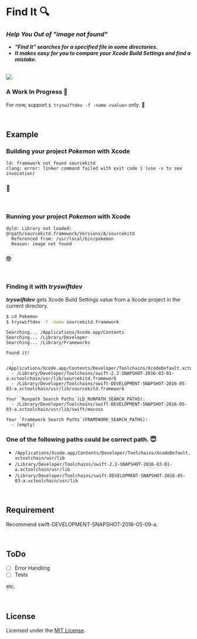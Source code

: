 # Find It 🔍

### _Help You Out of "image not found"_

- _**"Find It" searches for a specified file in some directories.**_
- _**It makes easy for you to compare your Xcode Build Settings and find a mistake.**_

<br />

<img src="./Images/FindIt.gif">

<br />

### A Work In Progress 👷

For now, support `$ tryswiftdev -f -name <value>` only. 🙏

<br />

## Example

### Building your project _Pokemon_ with Xcode

```
ld: framework not found sourcekitd
clang: error: linker command failed with exit code 1 (use -v to see invocation)
```

### 🤔

<br />

### Running your project _Pokemon_ with Xcode

```
dyld: Library not loaded: @rpath/sourcekitd.framework/Versions/A/sourcekitd
  Referenced from: /usr/local/bin/pokemon
  Reason: image not found
```

### 🙄

<br />

### Finding it with _tryswiftdev_

_**tryswiftdev**_ gets Xcode Build Settings value from a Xcode project in the current directory.

```bash
$ cd Pokemon
$ tryswiftdev -f -name sourcekitd.framework
```

```
Searching... /Applications/Xcode.app/Contents
Searching... /Library/Developer
Searching... /Library/Frameworks

Found it!

  - /Applications/Xcode.app/Contents/Developer/Toolchains/XcodeDefault.xctoolchain/usr/lib/sourcekitd.framework
  - /Library/Developer/Toolchains/swift-2.2-SNAPSHOT-2016-03-01-a.xctoolchain/usr/lib/sourcekitd.framework
  - /Library/Developer/Toolchains/swift-DEVELOPMENT-SNAPSHOT-2016-05-03-a.xctoolchain/usr/lib/sourcekitd.framework

Your `Runpath Search Paths`(LD_RUNPATH_SEARCH_PATHS):
  - /Library/Developer/Toolchains/swift-DEVELOPMENT-SNAPSHOT-2016-05-03-a.xctoolchain/usr/lib/swift/macosx

Your `Framework Search Paths`(FRAMEWORK_SEARCH_PATHS):
  - (empty)
```

### One of the following paths could be correct path. 😇

- `/Applications/Xcode.app/Contents/Developer/Toolchains/XcodeDefault.xctoolchain/usr/lib`
- `/Library/Developer/Toolchains/swift-2.2-SNAPSHOT-2016-03-01-a.xctoolchain/usr/lib`
- `/Library/Developer/Toolchains/swift-DEVELOPMENT-SNAPSHOT-2016-05-03-a.xctoolchain/usr/lib`

<br />

## Requirement

Recommend swift-DEVELOPMENT-SNAPSHOT-2016-05-09-a.

<br />

## ToDo

- [ ] Error Handling
- [ ] Tests

etc.

<br />

## License

Licensed under the [MIT License](LICENSE).
